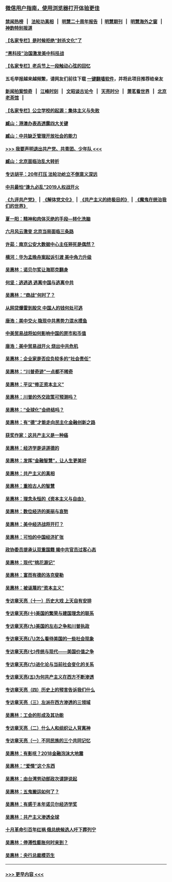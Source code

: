 ### [微信用户指南，使用浏览器打开体验更佳](https://github.com/gfw-breaker/banned-news1/blob/master/indexes/wechat-guide.md?t=0)
#### [禁闻热榜](热点新闻.md?t=0)  &nbsp;&nbsp;|&nbsp;&nbsp; [法轮功真相](https://github.com/gfw-breaker/truth/blob/master/README.md?t=0) &nbsp;&nbsp;|&nbsp;&nbsp; [明慧二十周年报告](https://github.com/gfw-breaker/mh-reports/blob/master/README.md?t=0) &nbsp;&nbsp;|&nbsp;&nbsp;[明慧期刊](https://github.com/gfw-breaker/mh-qikan) &nbsp;&nbsp;|&nbsp;&nbsp; [明慧海外之窗](https://github.com/gfw-breaker/mh-news/blob/master/README.md?t=0) &nbsp;&nbsp;|&nbsp;&nbsp; [神韵特别报道](https://github.com/gfw-breaker/mh-news/blob/master/shenyun.md?t=0)
#### [【名家专栏】是时候拒绝“封杀文化”了](../pages/nsc423/n11814093.md?t=02151155) 
#### [“黑科技”治国激发美中科技战](../pages/nsc423/n11638056.md?t=02151155) 
#### [【名家专栏】老兵节上一段触动心弦的回忆](../pages/nsc423/n11646016.md?t=02151155) 
#### 五毛举报越来越频繁，请网友们前往下载 [一键翻墙软件](https://github.com/gfw-breaker/ssr-accounts)，并将此项目推荐给亲友
#### [新闻拍案惊奇](https://github.com/gfw-breaker/banned-news1/blob/master/pages/link4.md) &nbsp;&nbsp;|&nbsp;&nbsp; [江峰时刻](https://github.com/gfw-breaker/banned-news1/blob/master/pages/link4.md) &nbsp;&nbsp;|&nbsp;&nbsp; [文昭谈古论今](https://github.com/gfw-breaker/banned-news1/blob/master/pages/link4.md) &nbsp;&nbsp;|&nbsp;&nbsp; [天亮时分](https://github.com/gfw-breaker/banned-news1/blob/master/pages/link4.md) &nbsp;&nbsp;|&nbsp;&nbsp; [萧茗看世界](https://github.com/gfw-breaker/banned-news1/blob/master/pages/link4.md) &nbsp;&nbsp;|&nbsp;&nbsp; [北京老茶馆](https://github.com/gfw-breaker/banned-news1/blob/master/pages/link4.md) &nbsp;&nbsp;|&nbsp;&nbsp; 
#### [【名家专栏】公立学校的起源：集体主义与失败](../pages/nsc423/n11601833.md?t=02151155) 
#### [臧山：港澳办表态透露四大关键](../pages/nsc423/n11421628.md?t=02151155) 
#### [臧山：中共缺乏管理开放社会的能力](../pages/nsc423/n11407457.md?t=02151155) 
#### [>>> 我要声明退出共产党、共青团、少年队 <<<](https://github.com/begood0513/goodnews/blob/master/quit/letter.md) 
#### [臧山：北京面临治乱大转折](../pages/nsc423/n11406895.md?t=02151155) 
#### [专访胡平：20年打压 法轮功屹立不倒意义深远](../pages/nsc423/n11398800.md?t=02151155) 
#### [中共最怕“逢九必乱”2019人权战开火](../pages/nsc423/n11385248.md?t=02151155) 
#### [《九评共产党》](https://github.com/begood0513/9ping.md/blob/master/README.md) &nbsp;|&nbsp; [《解体党文化》](../../../../jtdwh.md/blob/master/README.md)  &nbsp;|&nbsp; [《共产主义的终极目的》](../../../../gczydzjmd.md/blob/master/README.md) &nbsp;|&nbsp; [《魔鬼在统治我们的世界》](../../../../mgztzwmdsj.md/blob/master/README.md) 
#### [夏一阳：精神和肉体灭绝的手段—转化洗脑](../pages/nsc423/n11368250.md?t=02151155) 
#### [六月风云激变 北京当局面临三条路](../pages/nsc423/n11313668.md?t=02151155) 
#### [许茹：南京公安大数据中心主任猝死是偶然？](../pages/nsc423/n11064744.md?t=02151155) 
#### [横河：华为孟晚舟案起诉引渡 美中角力升级](../pages/nsc423/n11027230.md?t=02151155) 
#### [吴惠林：诺贝尔奖让海耶克翻身](../pages/nsc423/n10890049.md?t=02151155) 
#### [何坚：逃逃逃 逃离中国与逃离中共](../pages/nsc423/n10592891.md?t=02151155) 
#### [吴惠林：“商战”何时了？](../pages/nsc423/n10573558.md?t=02151155) 
#### [从网贷爆雷到股灾 中国人的钱何处可逃](../pages/nsc423/n10572800.md?t=02151155) 
#### [唐浩：美中交火 隐现中共黑势力混水摸鱼](../pages/nsc423/n10544040.md?t=02151155) 
#### [中美贸易战将如何影响中国的房市和币值](../pages/nsc423/n10543697.md?t=02151155) 
#### [唐浩：美中贸易战开火 烧出中共危机](../pages/nsc423/n10540126.md?t=02151155) 
#### [吴惠林：企业家是否应负较多的“社会责任”](../pages/nsc423/n10535022.md?t=02151155) 
#### [吴惠林：“川普奇迹”一点都不稀奇](../pages/nsc423/n10512808.md?t=02151155) 
#### [吴惠林：平议“修正资本主义”](../pages/nsc423/n10495724.md?t=02151155) 
#### [吴惠林：川普的外交政策可预测吗？](../pages/nsc423/n10462387.md?t=02151155) 
#### [吴惠林：“全球化”会终结吗？](../pages/nsc423/n10452838.md?t=02151155) 
#### [吴惠林：有“德”才能走向民主化金融创新之路](../pages/nsc423/n10432292.md?t=02151155) 
#### [获奖作家：这共产主义是一种癌](../pages/nsc423/n10431541.md?t=02151155) 
#### [吴惠林：经济学是讲道德的](../pages/nsc423/n10398014.md?t=02151155) 
#### [吴惠林：发挥“金融智慧”，让人生更美好](../pages/nsc423/n10375019.md?t=02151155) 
#### [吴惠林：共产主义的真相](../pages/nsc423/n10351394.md?t=02151155) 
#### [吴惠林：重拾古人的智慧](../pages/nsc423/n10337691.md?t=02151155) 
#### [吴惠林：理念永恒的《资本主义与自由》](../pages/nsc423/n10316274.md?t=02151155) 
#### [吴惠林：数位经济的美丽与哀愁](../pages/nsc423/n10292946.md?t=02151155) 
#### [吴惠林：美中经济战将开打？](../pages/nsc423/n10258825.md?t=02151155) 
#### [吴惠林：可怕的中国经济扩张](../pages/nsc423/n10219147.md?t=02151155) 
#### [政协委员提承认双重国籍 揭中共官员过客心态](../pages/nsc423/n10208809.md?t=02151155) 
#### [吴惠林：现代“桃花源记”](../pages/nsc423/n10185234.md?t=02151155) 
#### [吴惠林：富而有德的洛克斐勒](../pages/nsc423/n10142264.md?t=02151155) 
#### [吴惠林：被诬蔑的“资本主义”](../pages/nsc423/n10124816.md?t=02151155) 
#### [专访章天亮（十一）历史大戏 上天自有安排](../pages/nsc423/n10094905.md?t=02151155) 
#### [专访章天亮(十)美国的繁荣与建国理念的联系](../pages/nsc423/n10094899.md?t=02151155) 
#### [专访章天亮(九)美国的左右之争和川普执政](../pages/nsc423/n10094889.md?t=02151155) 
#### [专访章天亮(八)怎么看待美国的一些社会现象](../pages/nsc423/n10094857.md?t=02151155) 
#### [专访章天亮(七)传统与现代——美国价值之争](../pages/nsc423/n10093140.md?t=02151155) 
#### [专访章天亮(六)进化论与当前社会变化的关系](../pages/nsc423/n10092036.md?t=02151155) 
#### [专访章天亮(五)为何共产主义在西方不断渗透](../pages/nsc423/n10083620.md?t=02151155) 
#### [专访章天亮（四）历史上的预言告诉我们什么](../pages/nsc423/n10083606.md?t=02151155) 
#### [专访章天亮（三）左派在西方渗透的三领域](../pages/nsc423/n10081115.md?t=02151155) 
#### [吴惠林：工会的形成及其功能](../pages/nsc423/n10080633.md?t=02151155) 
#### [专访章天亮（二）什么人和组织让人背离神](../pages/nsc423/n10076637.md?t=02151155) 
#### [专访章天亮（一）不同民族的三个共同记忆](../pages/nsc423/n10074188.md?t=02151155) 
#### [吴惠林：有影呒？2018金融泡沫大地震](../pages/nsc423/n10040534.md?t=02151155) 
#### [吴惠林：“爱情”这个东西](../pages/nsc423/n10019423.md?t=02151155) 
#### [吴惠林：由台湾劳动部政次请辞说起](../pages/nsc423/n9979679.md?t=02151155) 
#### [吴惠林：五鬼搬运如何了？](../pages/nsc423/n9925338.md?t=02151155) 
#### [吴惠林：有感于本年诺贝尔经济学奖](../pages/nsc423/n9871883.md?t=02151155) 
#### [吴惠林：共产主义渗透全球](../pages/nsc423/n9812748.md?t=02151155) 
#### [十月革命引百年红祸 俄总统候选人吁下葬列宁](../pages/nsc423/n9810182.md?t=02151155) 
#### [吴惠林：停滞性膨胀何时来到？](../pages/nsc423/n9764136.md?t=02151155) 
#### [吴惠林：央行总裁模范生](../pages/nsc423/n9728134.md?t=02151155) 

----
#### [ >>> 更早内容 <<< ](../indexes/nsc423-earlier.md)
